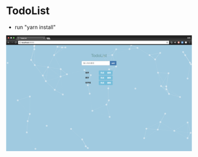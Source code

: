 # TodoList
* run "yarn install"


![Image text](https://raw.githubusercontent.com/zjy45/TodoList/master/static/img/readme/%E5%B1%8F%E5%B9%95%E5%BF%AB%E7%85%A7%202018-02-02%20%E4%B8%8A%E5%8D%8810.43.44.png)

